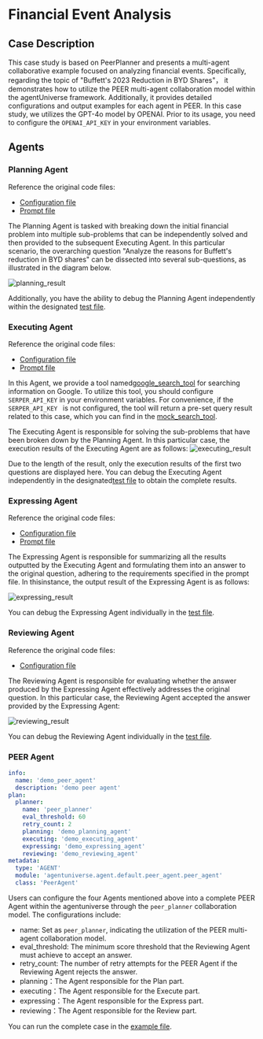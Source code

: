 # Financial Event Analysis
## Case Description
This case study is based on PeerPlanner and presents a multi-agent collaborative example focused on analyzing financial events. Specifically, regarding the topic of "Buffett's 2023 Reduction in BYD Shares"， it demonstrates how to utilize the PEER multi-agent collaboration model within the agentUniverse framework. Additionally, it provides detailed configurations and output examples for each agent in PEER.
In this case study, we utilizes the GPT-4o model by OPENAI. Prior to its usage, you need to configure the `OPENAI_API_KEY` in your environment variables.

## Agents
### Planning Agent 
Reference the original code files:
- [Configuration file](../../../../sample_standard_app/intelligence/agentic/agent/agent_instance/peer_agent_case/demo_planning_agent.yaml)
- [Prompt file](../../../../sample_standard_app/intelligence/agentic/prompt/planning_agent_cn.yaml)  

The Planning Agent is tasked with breaking down the initial  financial problem into multiple sub-problems that can be independently solved and then provided to the subsequent Executing Agent. In this particular scenario, the overarching question "Analyze the reasons for Buffett's reduction in BYD shares" can be dissected into several sub-questions, as illustrated in the diagram below.

![planning_result](../../_picture/6_4_1_planning_result.png)


Additionally, you have the ability to debug the Planning Agent independently within the designated [test file](../../../../sample_standard_app/intelligence/test/test_planning_agent.py).

### Executing Agent 
Reference the original code files:
- [Configuration file](../../../../sample_standard_app/intelligence/agentic/agent/agent_instance/peer_agent_case/demo_executing_agent.yaml)
- [Prompt file](../../../../sample_standard_app/intelligence/agentic/prompt/executing_agent_cn.yaml)

In this Agent, we provide a tool named[google_search_tool](../../../../sample_standard_app/intelligence/agentic/tool/google_search_tool.py) for searching information on Google. To utilize this tool, you should configure `SERPER_API_KEY` in your environment variables. For convenience, if the `SERPER_API_KEY ` is not configured, the tool will return a pre-set query result related to this case, which you can find in the [mock_search_tool](../../../../sample_standard_app/intelligence/agentic/tool/mock_search_tool.py).


The Executing Agent is responsible for solving the sub-problems that have been broken down by the Planning Agent. In this particular case, the execution results of the Executing Agent are as follows: 
![executing_result](../../_picture/6_4_1_executing_result.png)

Due to the length of the result, only the execution results of the first two questions are displayed here. You can debug the Executing Agent independently in the designated[test file](../../../../sample_standard_app/intelligence/test/test_executing_agent.py) to obtain the complete results.

### Expressing Agent 
Reference the original code files:
- [Configuration file](../../../../sample_standard_app/intelligence/agentic/agent/agent_instance/peer_agent_case/demo_expressing_agent.yaml)
- [Prompt file](../../../../sample_standard_app/intelligence/agentic/prompt/expressing_agent_cn.yaml)  

The Expressing Agent is responsible for summarizing all the results outputted by the Executing Agent and formulating them into an answer to the original question, adhering to the requirements specified in the prompt file. In thisinstance, the output result of the Expressing Agent is as follows:

![expressing_result](../../_picture/6_4_1_expressing_result.png)


You can debug the Expressing Agent individually in the [test file](../../../../sample_standard_app/intelligence/test/test_expressing_agent.py).

### Reviewing Agent 
Reference the original code files:
- [Configuration file](../../../../sample_standard_app/intelligence/agentic/agent/agent_instance/peer_agent_case/demo_reviewing_agent.yaml)

The Reviewing Agent is responsible for evaluating whether the answer produced by the Expressing Agent effectively addresses the original question. In this particular case, the Reviewing Agent accepted the answer provided by the Expressing Agent:

![reviewing_result](../../_picture/6_4_1_reviewing_result.png)


You can debug the Reviewing Agent individually in the [test file](../../../../sample_standard_app/intelligence/test/test_reviewing_agent.py).

### PEER Agent 
```yaml
info:
  name: 'demo_peer_agent'
  description: 'demo peer agent'
plan:
  planner:
    name: 'peer_planner'
    eval_threshold: 60
    retry_count: 2
    planning: 'demo_planning_agent'
    executing: 'demo_executing_agent'
    expressing: 'demo_expressing_agent'
    reviewing: 'demo_reviewing_agent'
metadata:
  type: 'AGENT'
  module: 'agentuniverse.agent.default.peer_agent.peer_agent'
  class: 'PeerAgent'
```
Users can configure the four Agents mentioned above into a complete PEER Agent within the agentuniverse through the `peer_planner` collaboration model. The configurations include:
- name: Set as `peer_planner`, indicating the utilization of the PEER multi-agent collaboration model.
- eval_threshold: The minimum score threshold that the Reviewing Agent must achieve to accept an answer.
- retry_count: The number of retry attempts for the PEER Agent if the Reviewing Agent rejects the answer.
- planning：The Agent responsible for the Plan part.
- executing：The Agent responsible for the Execute part.
- expressing：The Agent responsible for the Express part.
- reviewing：The Agent responsible for the Review part.

You can run the complete case in the [example file](../../../../sample_standard_app/intelligence/test/peer_chat_bot.py).

